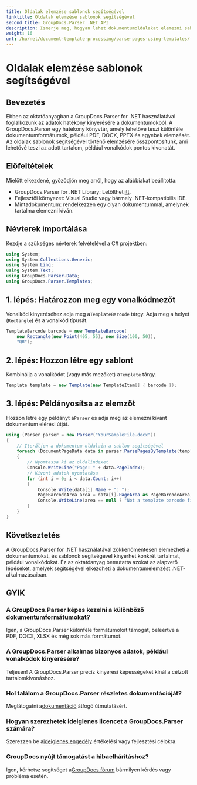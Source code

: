 ```yaml
---
title: Oldalak elemzése sablonok segítségével
linktitle: Oldalak elemzése sablonok segítségével
second_title: GroupDocs.Parser .NET API
description: Ismerje meg, hogyan lehet dokumentumoldalakat elemezni sablonok használatával a .NET-ben a GroupDocs.Parser segítségével. Hatékonyan nyerhet ki konkrét tartalmat alkalmazásaihoz.
weight: 16
url: /hu/net/document-template-processing/parse-pages-using-templates/
---
```


# Oldalak elemzése sablonok segítségével

## Bevezetés
Ebben az oktatóanyagban a GroupDocs.Parser for .NET használatával foglalkozunk az adatok hatékony kinyerésére a dokumentumokból. A GroupDocs.Parser egy hatékony könyvtár, amely lehetővé teszi különféle dokumentumformátumok, például PDF, DOCX, PPTX és egyebek elemzését. Az oldalak sablonok segítségével történő elemzésére összpontosítunk, ami lehetővé teszi az adott tartalom, például vonalkódok pontos kivonatát.
## Előfeltételek
Mielőtt elkezdené, győződjön meg arról, hogy az alábbiakat beállította:
-  GroupDocs.Parser for .NET Library: Letöltheti[itt](https://releases.groupdocs.com/parser/net/).
- Fejlesztői környezet: Visual Studio vagy bármely .NET-kompatibilis IDE.
- Mintadokumentum: rendelkezzen egy olyan dokumentummal, amelynek tartalma elemezni kíván.

## Névterek importálása
Kezdje a szükséges névterek felvételével a C# projektben:
```csharp
using System;
using System.Collections.Generic;
using System.Linq;
using System.Text;
using GroupDocs.Parser.Data;
using GroupDocs.Parser.Templates;
```
## 1. lépés: Határozzon meg egy vonalkódmezőt
 Vonalkód kinyeréséhez adja meg a`TemplateBarcode` tárgy. Adja meg a helyet (`Rectangle`) és a vonalkód típusát.
```csharp
TemplateBarcode barcode = new TemplateBarcode(
    new Rectangle(new Point(405, 55), new Size(100, 50)),
    "QR");
```
## 2. lépés: Hozzon létre egy sablont
 Kombinálja a vonalkódot (vagy más mezőket) a`Template` tárgy.
```csharp
Template template = new Template(new TemplateItem[] { barcode });
```
## 3. lépés: Példányosítsa az elemzőt
 Hozzon létre egy példányt a`Parser` és adja meg az elemezni kívánt dokumentum elérési útját.
```csharp
using (Parser parser = new Parser("YourSampleFile.docx"))
{
    // Iteráljon a dokumentum oldalain a sablon segítségével
    foreach (DocumentPageData data in parser.ParsePagesByTemplate(template))
    {
        // Nyomtassa ki az oldalindexet
        Console.WriteLine("Page: " + data.PageIndex);
        // Kivont adatok nyomtatása
        for (int i = 0; i < data.Count; i++)
        {
            Console.Write(data[i].Name + ": ");
            PageBarcodeArea area = data[i].PageArea as PageBarcodeArea;
            Console.WriteLine(area == null ? "Not a template barcode field" : area.Value);
        }
    }
}
```

## Következtetés
A GroupDocs.Parser for .NET használatával zökkenőmentesen elemezheti a dokumentumokat, és sablonok segítségével kinyerhet konkrét tartalmat, például vonalkódokat. Ez az oktatóanyag bemutatta azokat az alapvető lépéseket, amelyek segítségével elkezdheti a dokumentumelemzést .NET-alkalmazásaiban.

## GYIK
### A GroupDocs.Parser képes kezelni a különböző dokumentumformátumokat?
Igen, a GroupDocs.Parser különféle formátumokat támogat, beleértve a PDF, DOCX, XLSX és még sok más formátumot.
### A GroupDocs.Parser alkalmas bizonyos adatok, például vonalkódok kinyerésére?
Teljesen! A GroupDocs.Parser precíz kinyerési képességeket kínál a célzott tartalomkivonáshoz.
### Hol találom a GroupDocs.Parser részletes dokumentációját?
 Meglátogatni a[dokumentáció](https://tutorials.groupdocs.com/parser/net/) átfogó útmutatásért.
### Hogyan szerezhetek ideiglenes licencet a GroupDocs.Parser számára?
 Szerezzen be a[ideiglenes engedély](https://purchase.groupdocs.com/temporary-license/) értékelési vagy fejlesztési célokra.
### GroupDocs nyújt támogatást a hibaelhárításhoz?
 Igen, kérhetsz segítséget a[GroupDocs fórum](https://forum.groupdocs.com/c/parser/17) bármilyen kérdés vagy probléma esetén.